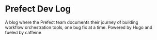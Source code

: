 # Prefect Dev Log

A blog where the Prefect team documents their journey of building workflow orchestration tools, one bug fix at a time. Powered by Hugo and fueled by caffeine.